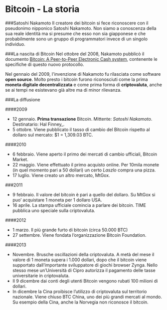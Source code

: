 # Bitcoin - La storia

###Satoshi Nakamoto
Il creatore dei bitcoin si fece riconoscere con il pseudonimo nipponico Satoshi Nakamoto. Non siamo a conoscenza della sua reale identità ma si presume che esso non sia giapponese e che probabilmente sono un gruppo di programmatori invece di un singolo individuo.

###La nascita di Bitcoin
Nel ottobre del 2008, Nakamoto pubblicò il documento [Bitcoin: A Peer-to-Peer Electronic Cash system](https://bitcoin.org/bitcoin.pdf), contenente le specifiche di questo nuovo protocollo.

Nel gennaio del 2009, l'invenzione di Nakamoto fu rilasciata come software __open source__. Molto presto i bitcoin furono riconosciuti come la prima **moneta digitale decentralizzata** e come prima forma di **criptovaluta**, anche se ai tempi ne esistevano già altre ma di minor rilevanza.

###La diffusione

####2009
- 12 gennaio. __Prima transazione__ Bitcoin. Mittente: _Satoshi Nakamoto_. Destinatario: Hal Finney_.
- 5 ottobre. Viene pubblicato il tasso di cambio del Bitcoin rispetto al dollaro sul mercato: $1 = 1,309.03 BTC.

####2010
- 6 febbraio. Viene aperto il primo dei mercati di cambio ufficiali, Bitcoin Market.
- 22 maggio. Viene effettuato il primo acquisto online. Per 10mila monete (in quel momento pari a 50 dollari) un certo _Laszlo_ compra una pizza.
- 17 luglio. Viene creato un altro mercato, MtGox.

###2011
- 9 febbraio. Il valore del bitcoin è pari a quello del dollaro. Su MtGox si puo’ acquistare 1 moneta per 1 dollaro USA.
- 16 aprile. La stampa ufficiale comincia a parlare dei bitcoin. TIME pubblica uno speciale sulla criptovaluta.

####2012
- 1 marzo. Il più grande furto di bitcoin (circa 50.000 BTC)
- 27 settembre. Viene fondata l’organizzazione Bitcoin Foundation.

####2013
- Novembre. Brusche oscillazioni della criptovaluta. A metà del mese il valore di 1 moneta supera i 1.000 dollari, dopo che il bitcoin viene supportato dall’importante sviluppatore di giochi browser Zynga. Nello stesso mese un’Università di Cipro autorizza il pagamento delle tasse universitarie in criptovaluta.
- Il 9 dicembre dai conti degli utenti Bitcoin vengono rubati 100 milioni di dollari.
- In dicembre la Cina proibisce l’utilizzo di criptovaluta sul territorio nazionale. Viene chiuso BTC China, uno dei più grandi mercati al mondo. Su esempio della Cina, anche la Norvegia non riconosce il bitcoin.


